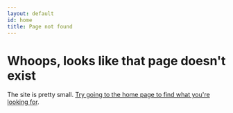 ```yaml
---
layout: default
id: home
title: Page not found
---
```


# Whoops, looks like that page doesn't exist

The site is pretty small. [Try going to the home page to find what you're looking for](/).
